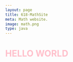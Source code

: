 ```yaml
---
layout: page
title: 618-MathSite
meta: Math website.
image: math.png
type: java
---
```

<h1 style='color: pink'>
HELLO WORLD
</h1>